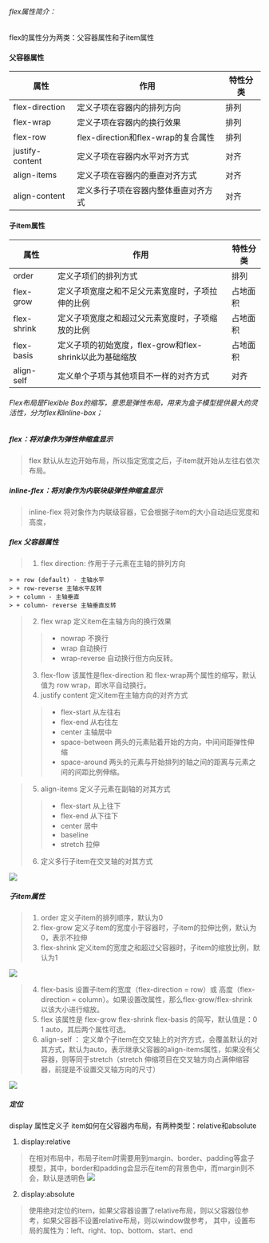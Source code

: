 ###### flex属性简介：
flex的属性分为两类：父容器属性和子item属性

#### 父容器属性

| 属性 | 作用 | 特性分类|
|-----|-----|--------|
| 	flex-direction|定义子项在容器内的排列方向|排列|
|	flex-wrap	   	 |定义子项在容器内的换行效果|排列|
|	flex-row 		 |flex-direction和flex-wrap的复合属性|排列|
|	justify-content| 定义子项在容器内水平对齐方式|对齐|
|	align-items	 | 定义子项在容器内的垂直对齐方式|对齐|
|	align-content | 定义多行子项在容器内整体垂直对齐方式|对齐|

#### 子item属性
| 属性 | 作用 | 特性分类|
|-----|-----|---------|
| 	order	|	定义子项们的排列方式|	排列|
|	flex\-grow|定义子项宽度之和不足父元素宽度时，子项拉伸的比例|占地面积|
|	flex\-shrink|定义子项宽度之和超过父元素宽度时，子项缩放的比例|占地面积|
|flex\-basis|定义子项的初始宽度，flex-grow和flex-shrink以此为基础缩放|占地面积|
|align\-self|定义单个子项与其他项目不一样的对齐方式|对齐|

###### Flex布局是Flexible Box的缩写，意思是弹性布局，用来为盒子模型提供最大的灵活性，分为flex和inline-box；


##### flex：将对象作为弹性伸缩盒显示
> flex 默认从左边开始布局，所以指定宽度之后，子item就开始从左往右依次布局。


##### inline-flex：将对象作为内联块级弹性伸缩盒显示
> inline-flex 将对象作为内联级容器，它会根据子item的大小自动适应宽度和高度，
> 

##### flex 父容器属性

> 1. flex direction: 作用于子元素在主轴的排列方向
> 
	> + row (default) - 主轴水平
	> + row-reverse 主轴水平反转
	> + column - 主轴垂直
	> + column- reverse 主轴垂直反转
> 2. flex wrap 定义item在主轴方向的换行效果
> > + nowrap 不换行
> > + wrap 自动换行
> > + wrap-reverse 自动换行但方向反转。
> 
> 3. flex-flow 该属性是flex-direction 和 flex-wrap两个属性的缩写，默认值为 row wrap，即水平自动换行。
> 4. justify content 定义item在主轴方向的对齐方式
> > + flex-start 从左往右
> > + flex-end 从右往左
> > + center 主轴居中
> > + space-between 两头的元素贴着开始的方向，中间间距弹性伸缩
> > + space-around 两头的元素与开始排列的轴之间的距离与元素之间的间距比例伸缩。

> 5. align-items 定义子元素在副轴的对其方式
> > + flex-start 从上往下
> > + flex-end 从下往下
> > + center 居中
> > + baseline 
> > + stretch 拉伸
> 6. 定义多行子item在交叉轴的对其方式

![](/Users/shuaike/Desktop/1843940-a2550969518e5dee.png)

##### 子item属性

> 1. order 定义子item的排列顺序，默认为0
> 2. flex-grow 定义子item的宽度小于容器时，子item的拉伸比例，默认为0，表示不拉伸
> 3. flex-shrink 定义item的宽度之和超过父容器时，子item的缩放比例，默认为1

![](/Users/shuaike/Desktop/1843940-5e8cb444fca99e01.png)

> 4. flex-basis 设置子item的宽度（flex-direction = row）或 高度（flex-direction = column）。如果设置改属性，那么flex-grow/flex-shrink 以该大小进行缩放。
> 5. flex 该属性是 flex-grow flex-shrink flex-basis 的简写，默认值是：0 1 auto，其后两个属性可选。
> 6. align-self ： 定义单个子item在交叉轴上的对齐方式，会覆盖默认的对其方式，默认为auto，表示继承父容器的align-items属性，如果没有父容器，则等同于stretch（stretch 伸缩项目在交叉轴方向占满伸缩容器，前提是不设置交叉轴方向的尺寸）

![](/Users/shuaike/Desktop/1843940-2fd61e76669d03f6.png)

##### 定位
display 属性定义子 item如何在父容器内布局，有两种类型：relative和absolute

1. display:relative
> 
>  在相对布局中，布局子item时需要用到margin、border、padding等盒子模型，其中，border和padding会显示在item的背景色中，而margin则不会，默认是透明色
![](/Users/shuaike/Desktop/1843940-32162efe1b37e37b.png)

2. display:absolute

> 使用绝对定位的item，如果父容器设置了relative布局，则以父容器位参考，如果父容器不设置relative布局，则以window做参考，
> 其中，设置布局的属性为：left、right、top、bottom、start、end

	




	


